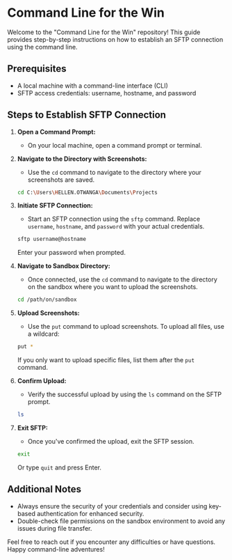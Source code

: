 # Command Line for the Win

Welcome to the "Command Line for the Win" repository! This guide provides step-by-step instructions on how to establish an SFTP connection using the command line.

## Prerequisites

- A local machine with a command-line interface (CLI)
- SFTP access credentials: username, hostname, and password

## Steps to Establish SFTP Connection

1. **Open a Command Prompt:**
   - On your local machine, open a command prompt or terminal.

2. **Navigate to the Directory with Screenshots:**
   - Use the `cd` command to navigate to the directory where your screenshots are saved.

   ```bash
   cd C:\Users\HELLEN.OTWANGA\Documents\Projects
   ```

3. **Initiate SFTP Connection:**
   - Start an SFTP connection using the `sftp` command. Replace `username`, `hostname`, and `password` with your actual credentials.

   ```bash
   sftp username@hostname
   ```

   Enter your password when prompted.

4. **Navigate to Sandbox Directory:**
   - Once connected, use the `cd` command to navigate to the directory on the sandbox where you want to upload the screenshots.

   ```bash
   cd /path/on/sandbox
   ```

5. **Upload Screenshots:**
   - Use the `put` command to upload screenshots. To upload all files, use a wildcard:

   ```bash
   put *
   ```

   If you only want to upload specific files, list them after the `put` command.

6. **Confirm Upload:**
   - Verify the successful upload by using the `ls` command on the SFTP prompt.

   ```bash
   ls
   ```

7. **Exit SFTP:**
   - Once you've confirmed the upload, exit the SFTP session.

   ```bash
   exit
   ```

   Or type `quit` and press Enter.

## Additional Notes

- Always ensure the security of your credentials and consider using key-based authentication for enhanced security.
- Double-check file permissions on the sandbox environment to avoid any issues during file transfer.

Feel free to reach out if you encounter any difficulties or have questions. Happy command-line adventures!
